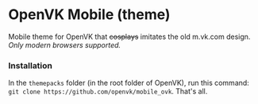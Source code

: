 # OpenVK Mobile (theme)
Mobile theme for OpenVK that ~~cosplays~~ imitates the old m.vk.com design. _Only modern browsers supported._

### Installation
In the `themepacks` folder (in the root folder of OpenVK), run this command: `git clone https://github.com/openvk/mobile_ovk`. That's all.
